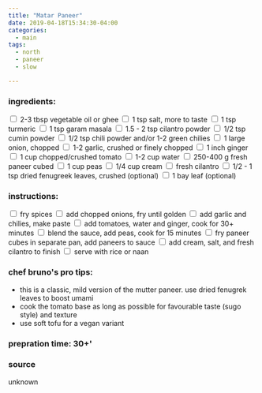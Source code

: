 ```yaml
---
title: "Matar Paneer"
date: 2019-04-18T15:34:30-04:00
categories:
  - main 
tags:
  - north
  - paneer
  - slow

---
```


### ingredients:

<input type="checkbox"> 2-3 tbsp vegetable oil or ghee
<input type="checkbox"> 1 tsp salt, more to taste
<input type="checkbox"> 1 tsp turmeric
<input type="checkbox"> 1 tsp garam masala
<input type="checkbox"> 1.5 - 2 tsp cilantro powder
<input type="checkbox"> 1/2 tsp cumin powder
<input type="checkbox"> 1/2 tsp chili powder and/or 1-2 green chilies
<input type="checkbox"> 1 large onion, chopped
<input type="checkbox"> 1-2 garlic, crushed or finely chopped
<input type="checkbox"> 1 inch ginger
<input type="checkbox"> 1 cup chopped/crushed tomato
<input type="checkbox"> 1-2 cup water
<input type="checkbox"> 250-400 g fresh paneer cubed
<input type="checkbox"> 1 cup peas
<input type="checkbox"> 1/4 cup cream 
<input type="checkbox"> fresh cilantro
<input type="checkbox"> 1/2 - 1 tsp dried fenugreek leaves, crushed  (optional)
<input type="checkbox"> 1 bay leaf (optional)

### instructions:
<input type="checkbox"> fry spices
<input type="checkbox"> add chopped onions, fry until golden
<input type="checkbox"> add garlic and chilies, make paste
<input type="checkbox"> add tomatoes, water and ginger, cook for 30+ minutes
<input type="checkbox"> blend the sauce, add peas, cook for 15 minutes
<input type="checkbox"> fry paneer cubes in separate pan, add paneers to sauce
<input type="checkbox"> add cream, salt, and fresh cilantro to finish
<input type="checkbox"> serve with rice or naan

### chef bruno's pro tips:

- this is a classic, mild version of the mutter paneer. use dried fenugrek leaves to boost umami
- cook the tomato base as long as possible for favourable taste (sugo style) and texture
- use soft tofu for a vegan variant

### prepration time: 30+'

### source

unknown
